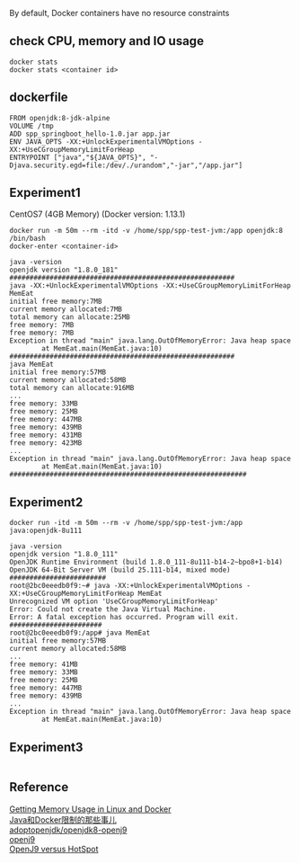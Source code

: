 By default, Docker containers have no resource constraints  


## check CPU, memory and IO usage
```docker
docker stats
docker stats <container id>
```

## dockerfile
```
FROM openjdk:8-jdk-alpine
VOLUME /tmp
ADD spp_springboot_hello-1.0.jar app.jar
ENV JAVA_OPTS -XX:+UnlockExperimentalVMOptions -XX:+UseCGroupMemoryLimitForHeap
ENTRYPOINT ["java","${JAVA_OPTS}", "-Djava.security.egd=file:/dev/./urandom","-jar","/app.jar"]
```

## Experiment1
CentOS7 (4GB Memory) (Docker version: 1.13.1)
```
docker run -m 50m --rm -itd -v /home/spp/spp-test-jvm:/app openjdk:8 /bin/bash
docker-enter <container-id>

java -version
openjdk version "1.8.0_181"
########################################################
java -XX:+UnlockExperimentalVMOptions -XX:+UseCGroupMemoryLimitForHeap MemEat
initial free memory:7MB
current memory allocated:7MB
total memory can allocate:25MB
free memory: 7MB
free memory: 7MB
Exception in thread "main" java.lang.OutOfMemoryError: Java heap space
        at MemEat.main(MemEat.java:10)
########################################################
java MemEat
initial free memory:57MB
current memory allocated:58MB
total memory can allocate:916MB
...
free memory: 33MB
free memory: 25MB
free memory: 447MB
free memory: 439MB
free memory: 431MB
free memory: 423MB
...
Exception in thread "main" java.lang.OutOfMemoryError: Java heap space
        at MemEat.main(MemEat.java:10)
###########################################################

```

## Experiment2
```
docker run -itd -m 50m --rm -v /home/spp/spp-test-jvm:/app java:openjdk-8u111

java -version
openjdk version "1.8.0_111"
OpenJDK Runtime Environment (build 1.8.0_111-8u111-b14-2~bpo8+1-b14)
OpenJDK 64-Bit Server VM (build 25.111-b14, mixed mode)
########################
root@2bc0eeedb0f9:~# java -XX:+UnlockExperimentalVMOptions -XX:+UseCGroupMemoryLimitForHeap MemEat
Unrecognized VM option 'UseCGroupMemoryLimitForHeap'
Error: Could not create the Java Virtual Machine.
Error: A fatal exception has occurred. Program will exit.
#######################
root@2bc0eeedb0f9:/app# java MemEat
initial free memory:57MB
current memory allocated:58MB
...
free memory: 41MB
free memory: 33MB
free memory: 25MB
free memory: 447MB
free memory: 439MB
...
Exception in thread "main" java.lang.OutOfMemoryError: Java heap space
        at MemEat.main(MemEat.java:10)

```

## Experiment3
```
```

## Reference
[Getting Memory Usage in Linux and Docker](https://shuheikagawa.com/blog/2017/05/27/memory-usage/)  
[Java和Docker限制的那些事儿](http://www.techug.com/post/java-and-docker-memory-limits.html)  
[adoptopenjdk/openjdk8-openj9](https://hub.docker.com/r/adoptopenjdk/openjdk8-openj9/)  
[openj9](https://www.eclipse.org/openj9/docs/xxusecontainersupport/)  
[OpenJ9 versus HotSpot](http://royvanrijn.com/blog/2018/05/openj9-jvm-shootout/)
